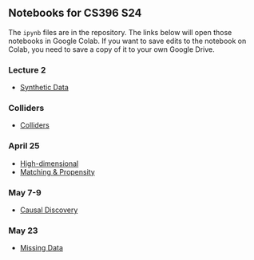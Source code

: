 ## Notebooks for CS396 S24

The `ipynb` files are in the repository. The links below will open those
notebooks in Google Colab. If you want to save edits to the notebook on Colab,
you need to save a copy of it to your own Google Drive.

### Lecture 2
- [Synthetic Data](https://colab.research.google.com/github/cs396s24/lectures/blob/main/lecture2.ipynb)

### Colliders
- [Colliders](https://colab.research.google.com/github/cs396s24/lectures/blob/main/colliders.ipynb)

### April 25
- [High-dimensional](https://colab.research.google.com/github/cs396s24/lectures/blob/main/high_dim.ipynb)
- [Matching & Propensity](https://colab.research.google.com/github/cs396s24/lectures/blob/main/matching_propensity.ipynb)

### May 7-9

- [Causal Discovery](https://colab.research.google.com/github/cs396s24/lectures/blob/main/CausalDiscovery.ipynb)

### May 23

- [Missing Data](https://colab.research.google.com/github/cs396s24/lectures/blob/main/missing_data.ipynb)

